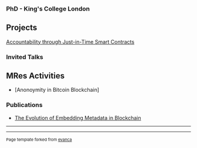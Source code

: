  


### PhD - King's College London

## Projects

[Accountability through Just-in-Time Smart Contracts](/sample_page)

### Invited Talks



## MRes Activities

- [Anonoymity in Bitcoin Blockchain]

### Publications

- [The Evolution of Embedding Metadata in Blockchain](https://arxiv.org/abs/1806.06738)



---




---
<p style="font-size:11px">Page template forked from <a href="https://github.com/evanca/quick-portfolio">evanca</a></p>
<!-- Remove above link if you don't want to attibute -->
